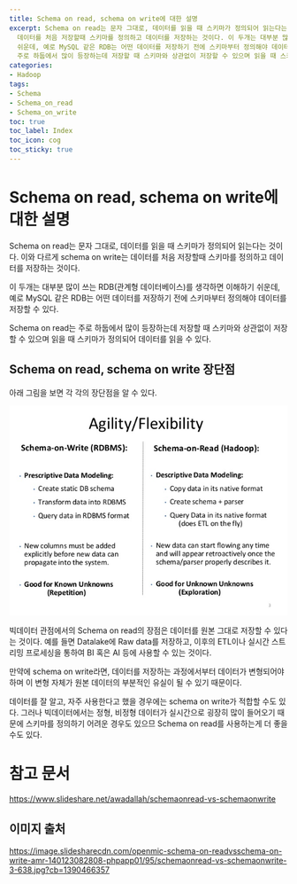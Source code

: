 ```yaml
---
title: Schema on read, schema on write에 대한 설명
excerpt: Schema on read는 문자 그대로, 데이터를 읽을 때 스키마가 정의되어 읽는다는 것이다. 이와 다르게 schema on write는
  데이터를 처음 저장할때 스키마를 정의하고 데이터를 저장하는 것이다. 이 두개는 대부분 많이 쓰는 RDB(관계형 데이터베이스)를 생각하면 이해하기
  쉬운데, 예로 MySQL 같은 RDB는 어떤 데이터를 저장하기 전에 스키마부터 정의해야 데이터를 저장할 수 있다. Schema on read는
  주로 하둡에서 많이 등장하는데 저장할 때 스키마와 상관없이 저장할 수 있으며 읽을 때 스키마가 정의되어 데이터를 읽을 수 있다.
categories:
- Hadoop
tags:
- Schema
- Schema_on_read
- Schema_on_write
toc: true
toc_label: Index
toc_icon: cog
toc_sticky: true
---
```


# Schema on read, schema on write에 대한 설명

Schema on read는 문자 그대로, 데이터를 읽을 때 스키마가 정의되어 읽는다는 것이다. 이와 다르게 schema on write는 데이터를 처음 저장할때 스키마를 정의하고 데이터를 저장하는 것이다.

이 두개는 대부분 많이 쓰는 RDB(관계형 데이터베이스)를 생각하면 이해하기 쉬운데, 예로 MySQL 같은 RDB는 어떤 데이터를 저장하기 전에 스키마부터 정의해야 데이터를 저장할 수 있다.

Schema on read는 주로 하둡에서 많이 등장하는데 저장할 때 스키마와 상관없이 저장할 수 있으며 읽을 때 스키마가 정의되어 데이터를 읽을 수 있다.

## Schema on read, schema on write 장단점

아래 그림을 보면 각 각의 장단점을 알 수 있다. 

![](/assets/images/schemaonread-vs-schemaonwrite-3-638.jpg)



빅데이터 관점에서의 Schema on read의 장점은 데이터를 원본 그대로 저장할 수 있다는 것이다. 예를 들면 Datalake에 Raw data를 저장하고, 이후의 ETL이나 실시간 스트리밍 프로세싱을 통하여 BI 혹은 AI 등에 사용할 수 있는 것이다. 

만약에 schema on write라면, 데이터를 저장하는 과정에서부터 데이터가 변형되어야 하며 이 변형 자체가 원본 데이터의 부분적인 유실이 될 수 있기 때문이다. 

데이터를 잘 알고, 자주 사용한다고 했을 경우에는 schema on write가 적합할 수도 있다. 그러나 빅데이터에서는 정형, 비정형 데이터가 실시간으로 굉장히 많이 들어오기 때문에 스키마를 정의하기 어려운 경우도 있으므 Schema on read를 사용하는게 더 좋을 수도 있다.

# 참고 문서

https://www.slideshare.net/awadallah/schemaonread-vs-schemaonwrite
## 이미지 출처
https://image.slidesharecdn.com/openmic-schema-on-readvsschema-on-write-amr-140123082808-phpapp01/95/schemaonread-vs-schemaonwrite-3-638.jpg?cb=1390466357
